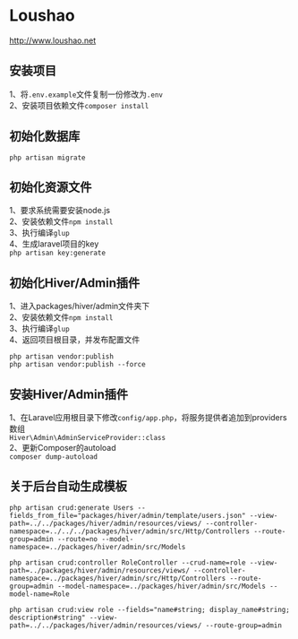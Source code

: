 # Loushao
http://www.loushao.net

## 安装项目
1、将`.env.example`文件复制一份修改为`.env`<br>
2、安装项目依赖文件`composer install`

## 初始化数据库
`php artisan migrate`

## 初始化资源文件
1、要求系统需要安装node.js<br>
2、安装依赖文件`npm install`<br>
3、执行编译`glup`<br>
4、生成laravel项目的key<br>
`php artisan key:generate`

## 初始化Hiver/Admin插件
1、进入packages/hiver/admin文件夹下<br>
2、安装依赖文件`npm install`<br>
3、执行编译`glup`<br>
4、返回项目根目录，并发布配置文件<br>
<pre><code>php artisan vendor:publish
php artisan vendor:publish --force</code></pre>

## 安装Hiver/Admin插件
1、在Laravel应用根目录下修改`config/app.php`，将服务提供者追加到providers数组<br>
`Hiver\Admin\AdminServiceProvider::class`<br>
2、更新Composer的autoload<br>
`composer dump-autoload`<br>

## 关于后台自动生成模板
<pre><code>php artisan crud:generate Users --fields_from_file="packages/hiver/admin/template/users.json" --view-path=../../packages/hiver/admin/resources/views/ --controller-namespace=../../../packages/hiver/admin/src/Http/Controllers --route-group=admin --route=no --model-namespace=../packages/hiver/admin/src/Models</code></pre>

<pre><code>php artisan crud:controller RoleController --crud-name=role --view-path=../packages/hiver/admin/resources/views/ --controller-namespace=../packages/hiver/admin/src/Http/Controllers --route-group=admin --model-namespace=../packages/hiver/admin/src/Models --model-name=Role</code></pre>

<pre><code>php artisan crud:view role --fields="name#string; display_name#string; description#string" --view-path=../../packages/hiver/admin/resources/views/ --route-group=admin</code></pre>